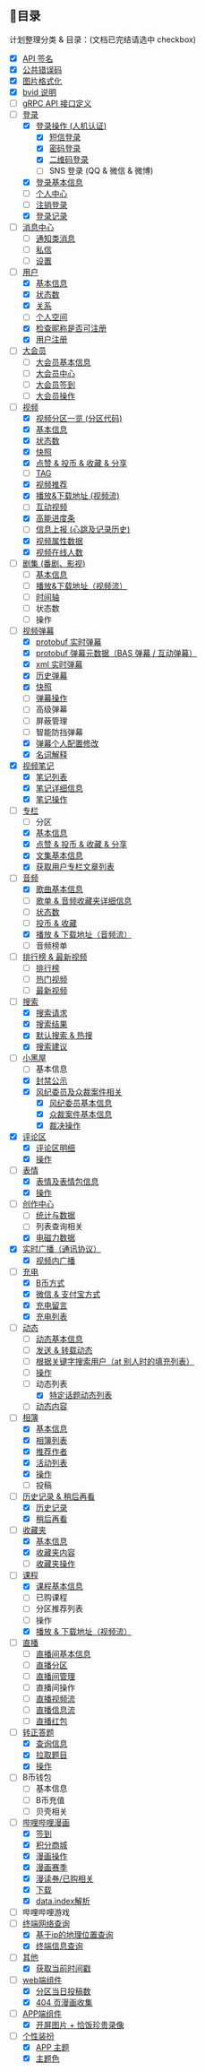 
## 🍴目录

计划整理分类 & 目录：(文档已完结请选中 checkbox)

- [x] [API 签名](other/API_sign.md)
- [x] [公共错误码](other/errcode.md)
- [x] [图片格式化](other/picture.md)
- [x] [bvid 说明](other/bvid_desc.md)
- [ ] [gRPC API 接口定义](grpc_api)
- [ ] [登录](login)
    - [x] [登录操作 (人机认证)](login/login_action)
        - [x] [短信登录](login/login_action/SMS.md)
        - [x] [密码登录](login/login_action/password.md)
        - [x] [二维码登录](login/login_action/QR.md)
        - [ ] SNS 登录 (QQ & 微信 & 微博)
    - [x] [登录基本信息](login/login_info.md)
    - [ ] [个人中心](login/member_center.md)
    - [ ] [注销登录](login/exit.md)
    - [x] [登录记录](login/login_notice.md)
- [ ] [消息中心](message)
    - [ ] [通知类消息](message/msg.md)
    - [ ] [私信](message/private_msg.md)
    - [ ] [设置](message/config.md)
- [ ] [用户](user)
    - [x] [基本信息](user/info.md)
    - [x] [状态数](user/status_number.md)
    - [x] [关系](user/relation.md)
    - [ ] [个人空间](user/space.md)
    - [x] [检查昵称是否可注册](user/check_nickname.md)
    - [x] [用户注册](user/register.md)
- [ ] [大会员](vip)
    - [ ] [大会员基本信息](vip/info.md)
    - [ ] [大会员中心](vip/center.md)
    - [ ] [大会员签到](vip/clockin.md)
    - [ ] [大会员操作](vip/action.md)
- [ ] [视频](video)
    - [x] [视频分区一览 (分区代码)](video/video_zone.md)
    - [x] [基本信息](video/info.md)
    - [x] [状态数](video/status_number.md)
    - [x] [快照](video/snapshot.md)
    - [x] [点赞 & 投币 & 收藏 & 分享](video/like_coin_fav.md)
    - [ ] [TAG](video/tags.md)
    - [x] [视频推荐](video/recommend.md)
    - [x] [播放&下载地址 (视频流)](video/videostream_url.md)
    - [ ] [互动视频](video/interact_video.md)
    - [x] [高能进度条](video/pbp.md)
    - [ ] [信息上报 (心跳及记录历史)](video/report.md)
    - [x] [视频属性数据](video/attribute_data.md)
    - [x] [视频在线人数](video/online.md)
- [ ] [剧集 (番剧、影视)](bangumi)
    - [ ] [基本信息](bangumi/info.md)
    - [ ] [播放&下载地址（视频流）](bangumi/videostream_url.md)
    - [ ] [时间轴](bangumi/timeline.md)
    - [ ] 状态数
    - [ ] 操作
- [ ] [视频弹幕](danmaku)
    - [x] [protobuf 实时弹幕](danmaku/danmaku_proto.md)
    - [x] [protobuf 弹幕元数据（BAS 弹幕 / 互动弹幕）](danmaku/danmaku_view_proto.md)
    - [x] [xml 实时弹幕](danmaku/danmaku_xml.md)
    - [x] [历史弹幕](danmaku/history.md)
    - [x] [快照](danmaku/snapshot.md)
    - [ ] [弹幕操作](danmaku/action.md)
    - [ ] 高级弹幕
    - [ ] 屏蔽管理
    - [ ] 智能防挡弹幕
    - [x] [弹幕个人配置修改](danmaku/config.md)
    - [x] [名词解释](danmaku/buzzword.md)
- [x] [视频笔记](note)
    - [x] [笔记列表](note/list.md)
    - [x] [笔记详细信息](note/info.md)
    - [x] [笔记操作](note/action.md)
- [ ] [专栏](article)
    - [ ] 分区
    - [X] [基本信息](article/info.md)
    - [X] [点赞 & 投币 & 收藏 & 分享](article/like_coin_fav.md)
    - [X] [文集基本信息](article/articles.md)
    - [X] [获取用户专栏文章列表](article/list.md)
- [ ] [音频](audio)
    - [x] [歌曲基本信息](audio/info.md)
    - [ ] [歌单 & 音频收藏夹详细信息](audio/music_list.md)
    - [ ] [状态数](audio/status_number.md)
    - [ ] [投币 & 收藏](audio/coin&fav.md)
    - [x] [播放 & 下载地址（音频流）](audio/musicstream_url.md)
    - [ ] 音频榜单
- [ ] [排行榜 & 最新视频](ranking&dynamic)
    - [ ] [排行榜](ranking&dynamic/ranking.md)
    - [ ] [热门视频](ranking&dynamic/popular.md)
    - [ ] [最新视频](ranking&dynamic/dynamic.md)
- [ ] [搜索](search)
    - [x] [搜索请求](search/search_request.md)
    - [x] [搜索结果](search/search_response.md)
    - [x] [默认搜索 & 热搜](search/hot.md)
    - [x] [搜索建议](search/suggest.md)
- [ ] [小黑屋](blackroom)
    - [ ] 基本信息
    - [x] [封禁公示](blackroom/banlist.md)
    - [x] [风纪委员及众裁案件相关](blackroom/jury)
        - [x] [风纪委员基本信息](blackroom/jury/base_info.md)
        - [x] [众裁案件基本信息](blackroom/jury/judgement_info.md)
        - [x] [裁决操作](blackroom/jury/action.md)
- [x] [评论区](comment)
    - [x] [评论区明细](comment/list.md)
    - [x] [操作](comment/action.md)
- [ ] [表情](emoji)
    - [x] [表情及表情包信息](emoji/list.md)
    - [x] [操作](emoji/action.md)
- [ ] [创作中心](creativecenter)
    - [ ] [统计与数据](creativecenter/statistics&data.md)
    - [ ] 列表查询相关
    - [x] [电磁力数据](creativecenter/railgun.md)
- [x] [实时广播（通讯协议）](broadcast)
    - [x] [视频内广播](broadcast/video_room.md)
- [ ] [充电](electric)
    - [x] [B币方式](electric/Bcoin.md)
    - [x] [微信 & 支付宝方式](electric/WeChat&Alipay.md)
    - [x] [充电留言](electric/charge_msg.md)
    - [x] [充电列表](electric/charge_list.md)
- [ ] [动态](dynamic)
    - [ ] [动态基本信息](dynamic/basicInfo.md)
    - [ ] [发送 & 转载动态](dynamic/publish.md)
    - [ ] [根据关键字搜索用户（at 别人时的填充列表）](dynamic/atlist.md)
    - [ ] [操作](dynamic/action.md)
    - [ ] 动态列表
        - [x] [特定话题动态列表](/dynamic/tag_dynamics.md)
    - [ ] [动态内容](/dynamic/get_dynamic_detail.md)
- [ ] [相簿](album)
    - [x] [基本信息](album/info.md)
    - [x] [相簿列表](album/list.md)
    - [x] [推荐作者](album/recommend_author.md)
    - [x] [活动列表](album/activity_list.md)
    - [x] [操作](album/action.md)
    - [ ] 投稿
- [ ] [历史记录 & 稍后再看](history&toview)
    - [x] [历史记录](history&toview/history.md)
    - [x] [稍后再看](history&toview/toview.md)
- [ ] [收藏夹](fav)
    - [x] [基本信息](fav/info.md)
    - [x] [收藏夹内容](fav/list.md)
    - [ ] [收藏夹操作](fav/action.md)
- [ ] [课程](cheese)
    - [x] [课程基本信息](cheese/info.md)
    - [ ] 已购课程
    - [ ] 分区推荐列表
    - [ ] 操作
    - [x] [播放 & 下载地址（视频流）](cheese/videostream_url.md)
- [ ] [直播](live)
    - [ ] [直播间基本信息](live/info.md)
    - [ ] [直播分区](live/live_area.md)
    - [ ] [直播间管理](live/manage.md)
    - [ ] 直播间操作
    - [ ] [直播视频流](live/live_stream.md)
    - [ ] [直播信息流](live/message_stream.md)
    - [ ] [直播红包](live/redpocket.md)
- [ ] [转正答题](newbie_exam)
    - [x] [查询信息](newbie_exam/info.md)
    - [x] [拉取题目](newbie_exam/fetch.md)
    - [x] [操作](newbie_exam/action.md)
- [ ] B币钱包
    - [ ] 基本信息
    - [ ] B币充值
    - [ ] 贝壳相关
- [ ] [哔哩哔哩漫画](manga)
    - [x] [签到](manga/ClockIn.md)
    - [x] [积分商城](manga/point_shop.md)
    - [x] [漫画操作](manga/Comic.md)
    - [x] [漫画赛季](manga/Season.md)
    - [x] [漫读券/已购相关](manga/User.md)
    - [x] [下载](manga/Download.md)
    - [x] [data.index解析](manga/index_file.md)
- [ ] 哔哩哔哩游戏
- [ ] [终端网络查询](clientinfo)
    - [x] [基于ip的地理位置查询](clientinfo/ip.md)
    - [x] [终端信息查询](clientinfo/client_info.md)
- [ ] [其他](other)
    - [x] [获取当前时间戳](other/time_stamp.md)
- [ ] [web端组件](web_widget)
    - [x] [分区当日投稿数](web_widget/zone_upload.md)
    - [x] [404 页漫画收集](web_widget/404_manga.md)
- [ ] [APP端组件](APP_widget)
    - [x] [开屏图片 + 恰饭珍贵录像](APP_widget/splash.md)
- [ ] [个性装扮](garb)
    - [x] [APP 主题](garb/skin.md)
    - [x] [主题色](garb/color.md)
